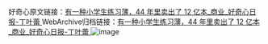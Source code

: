 好奇心原文链接：[有一种小学生练习薄，44 年里卖出了 12 亿本_商业_好奇心日报-丁叶蕾 ](https://www.qdaily.com/articles/3987.html)
WebArchive归档链接：[有一种小学生练习薄，44 年里卖出了 12 亿本_商业_好奇心日报-丁叶蕾 ](http://web.archive.org/web/20190623153404/https://www.qdaily.com/articles/3987.html)
![image](http://ww3.sinaimg.cn/large/007d5XDpgy1g3vdphaor9j30u03kb4qp)